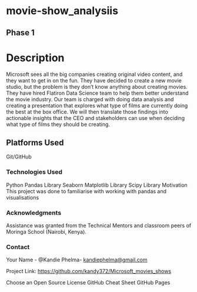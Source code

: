 # movie-show_analysiis

## Phase 1
# Description
Microsoft sees all the big companies creating original video content, and they want to get in on the fun. They have decided to create a new movie studio, but the problem is they don’t know anything about creating movies. 
They have hired Flatiron Data Science team to help them better understand the movie industry.
 Our team is charged with doing data analysis and creating a presentation that explores what type of films are currently doing the best at the box office. 
We will then translate those findings into actionable insights that the CEO and stakeholders  can use when deciding what type of films they should be creating.


## Platforms Used

Git/GitHub
### Technologies Used
Python
Pandas Library
Seaborn
Matplotlib Library
Scipy Library
Motivation
This project was done to familiarise with working with pandas and visualisations

### Acknowledgments

Assistance was granted from the Technical Mentors  and classroom peers of Moringa School (Nairobi, Kenya).
### Contact
Your Name - @Kandie Phelma- kandiephelma@gmail.com

Project Link: https://github.com/kandy372/Microsoft_movies_shows

Choose an Open Source License
GitHub Cheat Sheet
GitHub Pages

